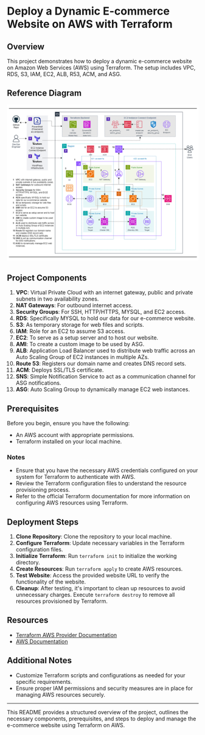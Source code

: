 # Deploy a Dynamic E-commerce Website on AWS with Terraform

## Overview

This project demonstrates how to deploy a dynamic e-commerce website on Amazon Web Services (AWS) using Terraform. The setup includes VPC, RDS, S3, IAM, EC2, ALB, R53, ACM, and ASG.

## Reference Diagram

![Reference Diagram](051-deploy-an-ecommerce-website-on-aws-with-tf/images/Deploy-a-Dynamic-E-commerce-Website-with-Terraform.png)

## Project Components

1. **VPC**: Virtual Private Cloud with an internet gateway, public and private subnets in two availability zones.
2. **NAT Gateways**: For outbound internet access.
3. **Security Groups**: For SSH, HTTP/HTTPS, MYSQL, and EC2 access.
4. **RDS**: Specifically MYSQL to hold our data for our e-commerce website.
5. **S3**: As temporary storage for web files and scripts.
6. **IAM**: Role for an EC2 to assume S3 access.
7. **EC2**: To serve as a setup server and to host our website.
8. **AMI**: To create a custom image to be used by ASG.
9. **ALB**: Application Load Balancer used to distribute web traffic across an Auto Scaling Group of EC2 instances in multiple AZs.
10. **Route 53**: Registers our domain name and creates DNS record sets.
11. **ACM**: Deploys SSL/TLS certificate.
12. **SNS**: Simple Notification Service to act as a communication channel for ASG notifications.
13. **ASG**: Auto Scaling Group to dynamically manage EC2 web instances.

## Prerequisites

Before you begin, ensure you have the following:

- An AWS account with appropriate permissions.
- Terraform installed on your local machine.

### Notes

- Ensure that you have the necessary AWS credentials configured on your system for Terraform to authenticate with AWS.
- Review the Terraform configuration files to understand the resource provisioning process.
- Refer to the official Terraform documentation for more information on configuring AWS resources using Terraform.

## Deployment Steps

1. **Clone Repository**: Clone the repository to your local machine.
2. **Configure Terraform**: Update necessary variables in the Terraform configuration files.
3. **Initialize Terraform**: Run `terraform init` to initialize the working directory.
4. **Create Resources**: Run `terraform apply` to create AWS resources.
5. **Test Website**: Access the provided website URL to verify the functionality of the website.
6. **Cleanup**: After testing, it's important to clean up resources to avoid unnecessary charges. Execute `terraform destroy` to remove all resources provisioned by Terraform.

## Resources

- [Terraform AWS Provider Documentation](https://registry.terraform.io/providers/hashicorp/aws/latest/docs)
- [AWS Documentation](https://docs.aws.amazon.com/)

## Additional Notes

- Customize Terraform scripts and configurations as needed for your specific requirements.
- Ensure proper IAM permissions and security measures are in place for managing AWS resources securely.

---

This README provides a structured overview of the project, outlines the necessary components, prerequisites, and steps to deploy and manage the e-commerce website using Terraform on AWS.

